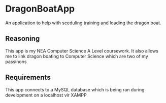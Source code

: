 # DragonBoatApp
An application to help with sceduling training and loading the dragon boat.

## Reasoning

This app is my NEA Computer Science A Level coursework. It also allows me to link dragon boating to Computer Science which are two of my passinons
 
 ## Requirements
 
 This app connects to a MySQL database which is being ran during development on a localhost vir XAMPP
